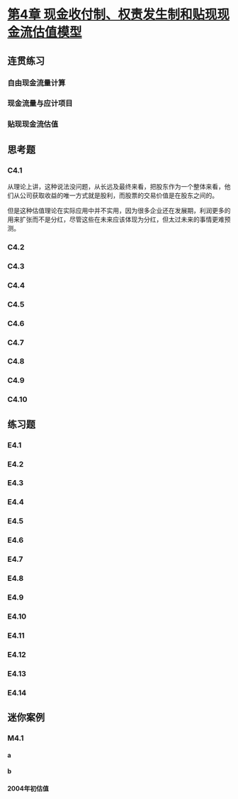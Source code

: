 # [第4章 现金收付制、权责发生制和贴现现金流估值模型](https://github.com/ifeitao/penman5e/blob/main/penman5e/ch4.md)

## 连贯练习

### 自由现金流量计算

### 现金流量与应计项目

### 贴现现金流估值

## 思考题

### C4.1

从理论上讲，这种说法没问题，从长远及最终来看，把股东作为一个整体来看，他们从公司获取收益的唯一方式就是股利，而股票的交易价值是在股东之间的。

但是这种估值理论在实际应用中并不实用，因为很多企业还在发展期，利润更多的用来扩张而不是分红，尽管这些在未来应该体现为分红，但太过未来的事情更难预测。

### C4.2

### C4.3

### C4.4

### C4.5

### C4.6

### C4.7

### C4.8

### C4.9

### C4.10

## 练习题

### E4.1

### E4.2

### E4.3

### E4.4

### E4.5

### E4.6

### E4.7

### E4.8

### E4.9

### E4.10

### E4.11

### E4.12

### E4.13

### E4.14

## 迷你案例

### M4.1

#### a

#### b

#### 2004年初估值
